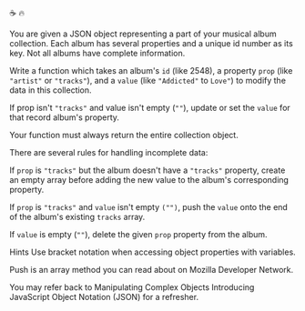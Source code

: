 :coffee: :fire:

You are given a JSON object representing a part of your musical album collection. Each album has several properties and a unique id number as its key. Not all albums have complete information.

Write a function which takes an album's `id` (like 2548), a property `prop` (like `"artist"` or `"tracks"`), and a `value` (like `"Addicted"` to `Love"`) to modify the data in this collection.

If prop isn't `"tracks"` and value isn't empty (`""`), update or set the `value` for that record album's property.

Your function must always return the entire collection object.

There are several rules for handling incomplete data:

If `prop` is `"tracks"` but the album doesn't have a `"tracks"` property, create an empty array before adding the new value to the album's corresponding property.

If `prop` is `"tracks"` and `value` isn't empty `("")`, push the `value` onto the end of the album's existing `tracks` array.

If `value` is empty (`""`), delete the given `prop` property from the album.

Hints
Use bracket notation when accessing object properties with variables.

Push is an array method you can read about on Mozilla Developer Network.

You may refer back to Manipulating Complex Objects Introducing JavaScript Object Notation (JSON) for a refresher.

